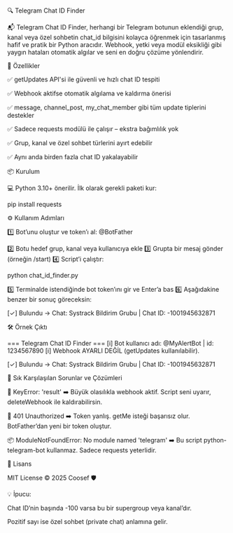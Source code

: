 🔍 Telegram Chat ID Finder

📬 Telegram Chat ID Finder, herhangi bir Telegram botunun eklendiği grup, kanal veya özel sohbetin chat_id bilgisini kolayca öğrenmek için tasarlanmış hafif ve pratik bir Python aracıdır.
Webhook, yetki veya modül eksikliği gibi yaygın hataları otomatik algılar ve seni en doğru çözüme yönlendirir.

🚀 Özellikler

✅ getUpdates API'si ile güvenli ve hızlı chat ID tespiti

✅ Webhook aktifse otomatik algılama ve kaldırma önerisi

✅ message, channel_post, my_chat_member gibi tüm update tiplerini destekler

✅ Sadece requests modülü ile çalışır – ekstra bağımlılık yok

✅ Grup, kanal ve özel sohbet türlerini ayırt edebilir

✅ Aynı anda birden fazla chat ID yakalayabilir

📦 Kurulum

💻 Python 3.10+ önerilir.
İlk olarak gerekli paketi kur:

pip install requests

⚙️ Kullanım Adımları

1️⃣ Bot’unu oluştur ve token’ı al: @BotFather

2️⃣ Botu hedef grup, kanal veya kullanıcıya ekle
3️⃣ Grupta bir mesaj gönder (örneğin /start)
4️⃣ Script’i çalıştır:

python chat_id_finder.py

5️⃣ Terminalde istendiğinde bot token’ını gir ve Enter’a bas
6️⃣ Aşağıdakine benzer bir sonuç göreceksin:

[✓] Bulundu → Chat: Systrack Bildirim Grubu | Chat ID: -1001945632871

🛠️ Örnek Çıktı

=== Telegram Chat ID Finder ===
[i] Bot kullanıcı adı: @MyAlertBot | id: 1234567890
[i] Webhook AYARLI DEĞİL (getUpdates kullanılabilir).

[✓] Bulundu → Chat: Systrack Bildirim Grubu | Chat ID: -1001945632871

🧠 Sık Karşılaşılan Sorunlar ve Çözümleri

🔁 KeyError: 'result'
➡️ Büyük olasılıkla webhook aktif. Script seni uyarır, deleteWebhook ile kaldırabilirsin.

🔑 401 Unauthorized
➡️ Token yanlış. getMe isteği başarısız olur. BotFather’dan yeni bir token oluştur.

📦 ModuleNotFoundError: No module named 'telegram'
➡️ Bu script python-telegram-bot kullanmaz. Sadece requests yeterlidir.

📜 Lisans

MIT License © 2025 Coosef 🛡️

💡 İpucu:

Chat ID’nin başında -100 varsa bu bir supergroup veya kanal’dır.

Pozitif sayı ise özel sohbet (private chat) anlamına gelir.
